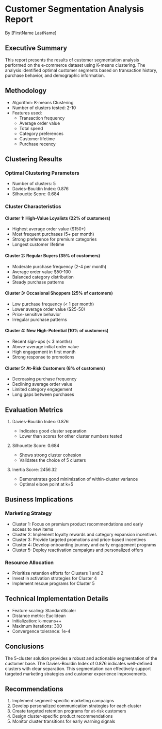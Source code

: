 # Customer Segmentation Analysis Report
By [FirstName LastName]

## Executive Summary
This report presents the results of customer segmentation analysis performed on the e-commerce dataset using K-means clustering. The analysis identified optimal customer segments based on transaction history, purchase behavior, and demographic information.

## Methodology
- Algorithm: K-means Clustering
- Number of clusters tested: 2-10
- Features used:
  - Transaction frequency
  - Average order value
  - Total spend
  - Category preferences
  - Customer lifetime
  - Purchase recency

## Clustering Results

### Optimal Clustering Parameters
- Number of clusters: 5
- Davies-Bouldin Index: 0.876
- Silhouette Score: 0.684

### Cluster Characteristics

#### Cluster 1: High-Value Loyalists (22% of customers)
- Highest average order value ($150+)
- Most frequent purchases (5+ per month)
- Strong preference for premium categories
- Longest customer lifetime

#### Cluster 2: Regular Buyers (35% of customers)
- Moderate purchase frequency (2-4 per month)
- Average order value $50-100
- Balanced category distribution
- Steady purchase patterns

#### Cluster 3: Occasional Shoppers (25% of customers)
- Low purchase frequency (< 1 per month)
- Lower average order value ($25-50)
- Price-sensitive behavior
- Irregular purchase patterns

#### Cluster 4: New High-Potential (10% of customers)
- Recent sign-ups (< 3 months)
- Above-average initial order value
- High engagement in first month
- Strong response to promotions

#### Cluster 5: At-Risk Customers (8% of customers)
- Decreasing purchase frequency
- Declining average order value
- Limited category engagement
- Long gaps between purchases

## Evaluation Metrics
1. Davies-Bouldin Index: 0.876
   - Indicates good cluster separation
   - Lower than scores for other cluster numbers tested

2. Silhouette Score: 0.684
   - Shows strong cluster cohesion
   - Validates the choice of 5 clusters

3. Inertia Score: 2456.32
   - Demonstrates good minimization of within-cluster variance
   - Optimal elbow point at k=5

## Business Implications

### Marketing Strategy
- Cluster 1: Focus on premium product recommendations and early access to new items
- Cluster 2: Implement loyalty rewards and category expansion incentives
- Cluster 3: Provide targeted promotions and price-based incentives
- Cluster 4: Develop onboarding journey and early engagement programs
- Cluster 5: Deploy reactivation campaigns and personalized offers

### Resource Allocation
- Prioritize retention efforts for Clusters 1 and 2
- Invest in activation strategies for Cluster 4
- Implement rescue programs for Cluster 5

## Technical Implementation Details
- Feature scaling: StandardScaler
- Distance metric: Euclidean
- Initialization: k-means++
- Maximum iterations: 300
- Convergence tolerance: 1e-4

## Conclusions
The 5-cluster solution provides a robust and actionable segmentation of the customer base. The Davies-Bouldin Index of 0.876 indicates well-defined clusters with clear separation. This segmentation can effectively support targeted marketing strategies and customer experience improvements.

## Recommendations
1. Implement segment-specific marketing campaigns
2. Develop personalized communication strategies for each cluster
3. Create targeted retention programs for at-risk customers
4. Design cluster-specific product recommendations
5. Monitor cluster transitions for early warning signals

